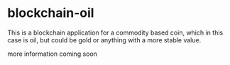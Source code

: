 # blockchain-oil
This is a blockchain application for a commodity based coin, which in this case is oil, but could be gold or anything with a more stable value.

more information coming soon

